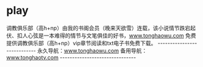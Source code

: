 # play
调教俱乐部（高h+np）由我的书阁会员（晚来天欲雪）连载，该小说情节跌宕起伏、扣人心弦是一本难得的情节与文笔俱佳的好书，www.tonghaowu.com 免费提供调教俱乐部（高h+np）vip章节阅读和txt电子书免费下载。 ---------------------------- 永久导航：www.tonghaowu.com  备用导航：www.tonghaotv.com -------------------------------

